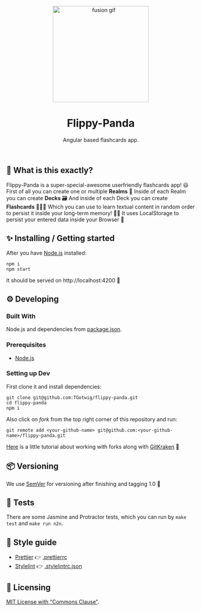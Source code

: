 <p align="center"><a><img src="https://i.pinimg.com/originals/48/58/3e/48583e15356ec924d2d3c621e03d1e09.gif" alt="fusion gif" height="256"/></a></p>

<h1 align="center">Flippy-Panda</h1>
<p align="center">Angular based flashcards app.</p>
<br>

## 🙉 What is this exactly?

Flippy-Panda is a super-special-awesome userfriendly flashcards app! 😃 First of all you can create one or multiple **Realms** 🌌 Inside of each Realm you can create **Decks** 🗃 And inside of each Deck you can create **Flashcards** 🎴🎴🎴 Which you can use to learn textual content in random order to persist it inside your long-term memory! 👨‍🏫 It uses LocalStorage to persist your entered data inside your Browser 💾

## ✨ Installing / Getting started

After you have [Node.js](https://nodejs.org) installed:

```shell
npm i
npm start
```

It should be served on http://localhost:4200 🚀

## ⚙️ Developing

### Built With

Node.js and dependencies from [package.json](package.json).

### Prerequisites

- [Node.js](https://nodejs.org)

### Setting up Dev

First clone it and install dependencies:

```shell
git clone git@github.com:TGotwig/flippy-panda.git
cd flippy-panda
npm i
```

Also click on _fork_ from the top right corner of this repository and run:

```shell
git remote add <your-github-name> git@github.com:<your-github-name>/flippy-panda.git
```

[Here](https://youtu.be/j_qpzND5yAg) is a little tutorial about working with forks along with [GitKraken](https://www.gitkraken.com) 🐙

## 📦 Versioning

We use [SemVer](http://semver.org) for versioning after finishing and tagging 1.0 🚀

## 🧪 Tests

There are some Jasmine and Protractor tests, which you can run by `make test` and `make run n2n`.

## 🌟 Style guide

- [Prettier](https://prettier.io) 👉 [.prettierrc](.prettierrc)
- [Stylelint](https://stylelint.io) 👉 [.stylelintrc.json](.stylelintrc.json)

## 📜 Licensing

[MIT License with “Commons Clause”](LICENSE).
